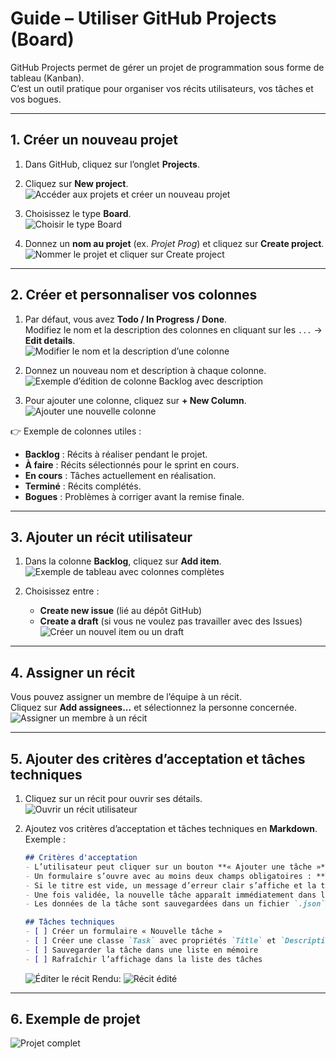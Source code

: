 # Guide – Utiliser GitHub Projects (Board)

GitHub Projects permet de gérer un projet de programmation sous forme de tableau (Kanban).  
C’est un outil pratique pour organiser vos récits utilisateurs, vos tâches et vos bogues.

---

## 1. Créer un nouveau projet

1. Dans GitHub, cliquez sur l’onglet **Projects**. 
2. Cliquez sur **New project**.   
   ![Accéder aux projets et créer un nouveau projet](../img/project-1.png)

2. Choisissez le type **Board**.   
   ![Choisir le type Board](../img/project-2.png)

3. Donnez un **nom au projet** (ex. *Projet Prog*) et cliquez sur **Create project**.    
   ![Nommer le projet et cliquer sur Create project](../img/project-3.png)

---

## 2. Créer et personnaliser vos colonnes

1. Par défaut, vous avez **Todo / In Progress / Done**.  
   Modifiez le nom et la description des colonnes en cliquant sur les `...` → **Edit details**.  
   ![Modifier le nom et la description d’une colonne](../img/project-4.png)

2. Donnez un nouveau nom et description à chaque colonne.  
   ![Exemple d’édition de colonne Backlog avec description](../img/project-5.png)

3. Pour ajouter une colonne, cliquez sur **+ New Column**.  
   ![Ajouter une nouvelle colonne](../img/project-6.png)

👉 Exemple de colonnes utiles :
- **Backlog** : Récits à réaliser pendant le projet.  
- **À faire** : Récits sélectionnés pour le sprint en cours.  
- **En cours** : Tâches actuellement en réalisation.  
- **Terminé** : Récits complétés.  
- **Bogues** : Problèmes à corriger avant la remise finale.  

---

## 3. Ajouter un récit utilisateur

1. Dans la colonne **Backlog**, cliquez sur **Add item**.  
   ![Exemple de tableau avec colonnes complètes](../img/project-7.png)

2. Choisissez entre :
   - **Create new issue** (lié au dépôt GitHub)  
   - **Create a draft** (si vous ne voulez pas travailler avec des Issues)  
   ![Créer un nouvel item ou un draft](../img/project-8.png) 

---

## 4. Assigner un récit

Vous pouvez assigner un membre de l’équipe à un récit.  
Cliquez sur **Add assignees...** et sélectionnez la personne concernée.  
![Assigner un membre à un récit](../img/project-8-5.png)

---

## 5. Ajouter des critères d’acceptation et tâches techniques

1. Cliquez sur un récit pour ouvrir ses détails.  
   ![Ouvrir un récit utilisateur](../img/project-9.png)
   
2. Ajoutez vos critères d’acceptation et tâches techniques en **Markdown**.  
   Exemple :  

   ```markdown
   ## Critères d'acceptation
   - L’utilisateur peut cliquer sur un bouton **« Ajouter une tâche »**.  
   - Un formulaire s’ouvre avec au moins deux champs obligatoires : **Titre** et **Description**.  
   - Si le titre est vide, un message d’erreur clair s’affiche et la tâche n’est pas enregistrée.  
   - Une fois validée, la nouvelle tâche apparaît immédiatement dans la liste.  
   - Les données de la tâche sont sauvegardées dans un fichier `.json` ou `.ini`.  

   ## Tâches techniques
   - [ ] Créer un formulaire « Nouvelle tâche »  
   - [ ] Créer une classe `Task` avec propriétés `Title` et `Description`  
   - [ ] Sauvegarder la tâche dans une liste en mémoire  
   - [ ] Rafraîchir l’affichage dans la liste des tâches

   ```
   ![Éditer le récit](../img/project-10.png) 
   Rendu:
   ![Récit édité](../img/project-11.png)

---

## 6. Exemple de projet
   ![Projet complet](../img/project-12.png)

   
